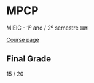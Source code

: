 # MPCP
MIEIC - 1º ano / 2º semestre ⌨

[Course page](https://sigarra.up.pt/feup/pt/ucurr_geral.ficha_uc_view?pv_ocorrencia_id=419989)

## Final Grade
15 / 20
